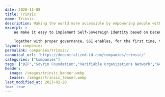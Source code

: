 ```yaml
---
date: 2020-11-08
title: Trinsic
name: Trinsic
description: Making the world more accessible by empowering people with a digital identity that’s as legitimate as their real-world identity.
excerpt: >
    We make it easy to implement Self-Sovereign Identity based on Decentralized Identifiers (DIDs) and Verifiable Credentials (VCs), a new digital identity standard. Our software is based on the open-source Hyperledger Aries project, to which we are a primary contributor.

    Together with proper governance, SSI enables, for the first time, the Trust over IP (ToIP) stack. Once trust can effectively be conveyed over IP, a tremendous number of opportunities arise in every industry vertical imaginable. We build the tools to help you capitalize on this opportunity.
layout: companies
permalink: companies/trinsic/
canonical_url: 'https://decentralized-id.com/companies/trinsic/'
categories: ["Companies"]
tags: ["DIF","Sovrin Foundation","Verifiable Organizations Network","Good Health Pass","Trust over IP","Hyperledger","Verifiable Credentials","W3C","DID","Aries","Indy"]
header:
  image: /images/trinsic_banner.webp
  teaser: /images/trinsic_teaser.webp
last_modified_at: 2023-02-20
toc: true
---
```

